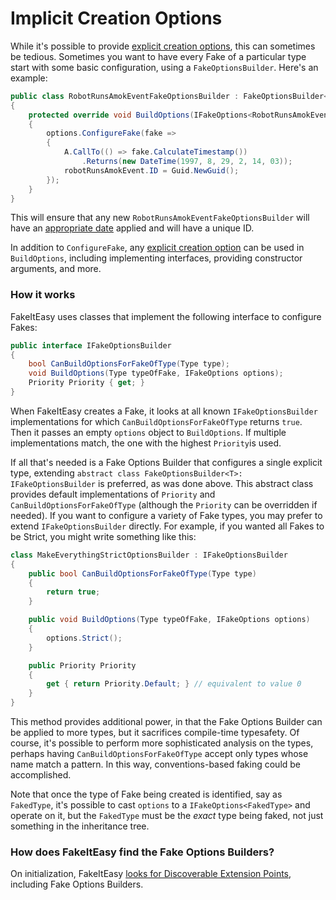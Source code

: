 # Implicit Creation Options

While it's possible to provide
[explicit creation options](creating-fakes.md#explicit-creation-options),
this can sometimes be tedious. Sometimes you want to have every Fake
of a particular type start with some basic configuration, using a
`FakeOptionsBuilder`. Here's an example:

```csharp
public class RobotRunsAmokEventFakeOptionsBuilder : FakeOptionsBuilder<RobotRunsAmokEvent>
{
    protected override void BuildOptions(IFakeOptions<RobotRunsAmokEvent> options)
    {
        options.ConfigureFake(fake =>
        {
            A.CallTo(() => fake.CalculateTimestamp())
                .Returns(new DateTime(1997, 8, 29, 2, 14, 03));
            robotRunsAmokEvent.ID = Guid.NewGuid();
        });
    }
}
```

This will ensure that any new `RobotRunsAmokEventFakeOptionsBuilder`
will have an
[appropriate date](https://en.wikipedia.org/wiki/Skynet_(Terminator)#Before_Judgment_Day)
applied and will have a unique ID.

In addition to `ConfigureFake`, any
[explicit creation option](creating-fakes.md#explicit-creation-options)
can be used in `BuildOptions`, including implementing interfaces,
providing constructor arguments, and more.

### How it works

FakeItEasy uses classes that implement the following interface to configure Fakes:

```csharp
public interface IFakeOptionsBuilder
{
    bool CanBuildOptionsForFakeOfType(Type type);
    void BuildOptions(Type typeOfFake, IFakeOptions options);
    Priority Priority { get; }
}
```

When FakeItEasy creates a Fake, it looks at all known
`IFakeOptionsBuilder` implementations for which
`CanBuildOptionsForFakeOfType` returns `true`. Then it passes an empty
`options` object to `BuildOptions`. If multiple implementations match,
the one with the highest `Priority`is used.

If all that's needed is a Fake Options Builder that configures a
single explicit type, extending `abstract class FakeOptionsBuilder<T>:
IFakeOptionsBuilder` is preferred, as was done above. This abstract
class provides default implementations of `Priority` and
`CanBuildOptionsForFakeOfType` (although the `Priority` can be
overridden if needed). If you want to configure a variety of Fake
types, you may prefer to extend `IFakeOptionsBuilder` directly. For
example, if you wanted all Fakes to be Strict, you might write
something like this:

```csharp
class MakeEverythingStrictOptionsBuilder : IFakeOptionsBuilder
{
    public bool CanBuildOptionsForFakeOfType(Type type)
    {
        return true;
    }

    public void BuildOptions(Type typeOfFake, IFakeOptions options)
    {
        options.Strict();
    }

    public Priority Priority
    {
        get { return Priority.Default; } // equivalent to value 0
    }
}
```

This method provides additional power, in that the Fake Options
Builder can be applied to more types, but it sacrifices compile-time
typesafety.  Of course, it's possible to perform more sophisticated
analysis on the types, perhaps having `CanBuildOptionsForFakeOfType`
accept only types whose name match a pattern. In this way,
conventions-based faking could be accomplished.

Note that once the type of Fake being created is identified, say as
`FakedType`, it's possible to cast `options` to a
`IFakeOptions<FakedType>` and operate on it, but the `FakedType` must
be the _exact_ type being faked, not just something in the inheritance
tree.

### How does FakeItEasy find the Fake Options Builders?

On initialization, FakeItEasy
[looks for Discoverable Extension Points](scanning-for-extension-points.md),
including Fake Options Builders.
